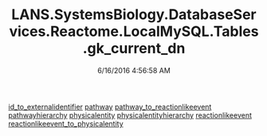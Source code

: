 ﻿---
title: LANS.SystemsBiology.DatabaseServices.Reactome.LocalMySQL.Tables.gk_current_dn
date: 6/16/2016 4:56:58 AM
---

[id_to_externalidentifier](T-LANS.SystemsBiology.DatabaseServices.Reactome.LocalMySQL.Tables.gk_current_dn.id_to_externalidentifier.html)
[pathway](T-LANS.SystemsBiology.DatabaseServices.Reactome.LocalMySQL.Tables.gk_current_dn.pathway.html)
[pathway_to_reactionlikeevent](T-LANS.SystemsBiology.DatabaseServices.Reactome.LocalMySQL.Tables.gk_current_dn.pathway_to_reactionlikeevent.html)
[pathwayhierarchy](T-LANS.SystemsBiology.DatabaseServices.Reactome.LocalMySQL.Tables.gk_current_dn.pathwayhierarchy.html)
[physicalentity](T-LANS.SystemsBiology.DatabaseServices.Reactome.LocalMySQL.Tables.gk_current_dn.physicalentity.html)
[physicalentityhierarchy](T-LANS.SystemsBiology.DatabaseServices.Reactome.LocalMySQL.Tables.gk_current_dn.physicalentityhierarchy.html)
[reactionlikeevent](T-LANS.SystemsBiology.DatabaseServices.Reactome.LocalMySQL.Tables.gk_current_dn.reactionlikeevent.html)
[reactionlikeevent_to_physicalentity](T-LANS.SystemsBiology.DatabaseServices.Reactome.LocalMySQL.Tables.gk_current_dn.reactionlikeevent_to_physicalentity.html)
